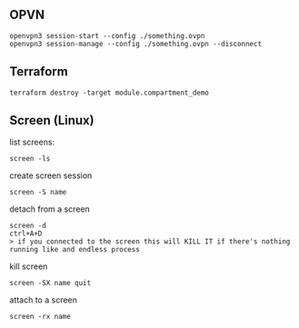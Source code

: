 ## OPVN
    openvpn3 session-start --config ./something.ovpn
    openvpn3 session-manage --config ./something.ovpn --disconnect
    
## Terraform
    terraform destroy -target module.compartment_demo
    
## Screen (Linux)
list screens:
	
    screen -ls

create screen session
    
    screen -S name

detach from a screen
    
    screen -d 
    ctrl+A+D
    > if you connected to the screen this will KILL IT if there's nothing running like and endless process

kill screen
    
    screen -SX name quit


attach to a screen
    
    screen -rx name
